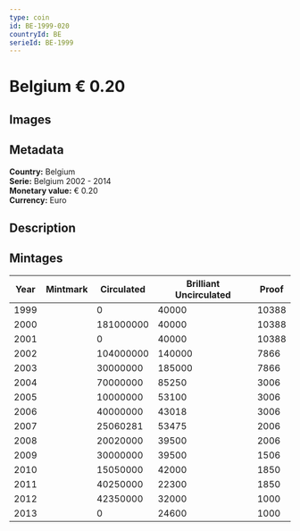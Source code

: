 ```yaml
---
type: coin
id: BE-1999-020
countryId: BE
serieId: BE-1999
---
```


# Belgium € 0.20

## Images


## Metadata

**Country:** Belgium\
**Serie:** Belgium 2002 - 2014\
**Monetary value:** € 0.20\
**Currency:** Euro

## Description


## Mintages
| Year | Mintmark | Circulated | Brilliant Uncirculated | Proof |
| ---- | -------- | ---------- | ---------------------- | ----- |
| 1999 |  | 0| 40000 | 10388 |
| 2000 |  | 181000000| 40000 | 10388 |
| 2001 |  | 0| 40000 | 10388 |
| 2002 |  | 104000000| 140000 | 7866 |
| 2003 |  | 30000000| 185000 | 7866 |
| 2004 |  | 70000000| 85250 | 3006 |
| 2005 |  | 10000000| 53100 | 3006 |
| 2006 |  | 40000000| 43018 | 3006 |
| 2007 |  | 25060281| 53475 | 2006 |
| 2008 |  | 20020000| 39500 | 2006 |
| 2009 |  | 30000000| 39500 | 1506 |
| 2010 |  | 15050000| 42000 | 1850 |
| 2011 |  | 40250000| 22300 | 1850 |
| 2012 |  | 42350000| 32000 | 1000 |
| 2013 |  | 0| 24600 | 1000 |
